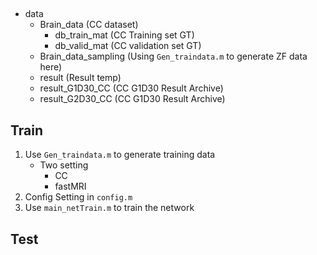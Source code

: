 ## 

- data
    - Brain_data (CC dataset)
        - db_train_mat (CC Training set GT)
        - db_valid_mat (CC validation set GT)
    - Brain_data_sampling (Using `Gen_traindata.m` to generate ZF data here)
    - result (Result temp)
    - result_G1D30_CC (CC G1D30 Result Archive)
    - result_G2D30_CC (CC G1D30 Result Archive)

## Train

1. Use `Gen_traindata.m` to generate training data
    - Two setting
        - CC
        - fastMRI
2. Config Setting in `config.m`
2. Use `main_netTrain.m` to train the network

## Test
